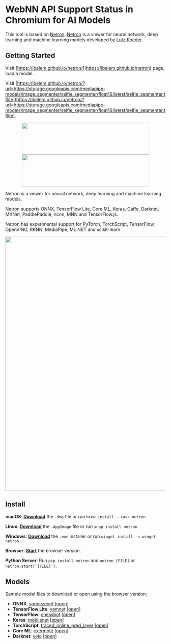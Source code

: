 # WebNN API Support Status in Chromium for AI Models

This tool is based on [Netron](https://github.com/lutzroeder/netron). [Netron](https://github.com/lutzroeder/netron) is a viewer for neural network, deep learning and machine learning models developed by [Lutz Roeder](https://github.com/lutzroeder).

## Getting Started

Visit [https://ibelem.github.io/netron/](https://ibelem.github.io/netron) page, load a model.

Visit [https://ibelem.github.io/netron/?url=https://storage.googleapis.com/mediapipe-models/image_segmenter/selfie_segmenter/float16/latest/selfie_segmenter.tflite](https://ibelem.github.io/netron/?url=https://storage.googleapis.com/mediapipe-models/image_segmenter/selfie_segmenter/float16/latest/selfie_segmenter.tflite).

<div align="center">
<img width="400px" height="100px" src="https://github.com/lutzroeder/netron/raw/main/.github/logo-light.svg#gh-light-mode-only">
<img width="400px" height="100px" src="https://github.com/lutzroeder/netron/raw/main/.github/logo-dark.svg#gh-dark-mode-only">
</div>

Netron is a viewer for neural network, deep learning and machine learning models. 

Netron supports ONNX, TensorFlow Lite, Core ML, Keras, Caffe, Darknet, MXNet, PaddlePaddle, ncnn, MNN and TensorFlow.js.

Netron has experimental support for PyTorch, TorchScript, TensorFlow, OpenVINO, RKNN, MediaPipe, ML.NET and scikit-learn.

<p align='center'><a href='https://www.lutzroeder.com/ai'><img src='.github/screenshot.png' width='800'></a></p>

## Install

**macOS**: [**Download**](https://github.com/lutzroeder/netron/releases/latest) the `.dmg` file or run `brew install --cask netron`

**Linux**: [**Download**](https://github.com/lutzroeder/netron/releases/latest) the `.AppImage` file or run `snap install netron`

**Windows**: [**Download**](https://github.com/lutzroeder/netron/releases/latest) the `.exe` installer or run `winget install -s winget netron`

**Browser**: [**Start**](https://netron.app) the browser version.

**Python Server**: Run `pip install netron` and `netron [FILE]` or `netron.start('[FILE]')`.

## Models

Sample model files to download or open using the browser version:

 * **ONNX**: [squeezenet](https://github.com/onnx/models/raw/main/validated/vision/classification/squeezenet/model/squeezenet1.0-3.onnx) [[open](https://netron.app?url=https://github.com/onnx/models/raw/main/validated/vision/classification/squeezenet/model/squeezenet1.0-3.onnx)]
 * **TensorFlow Lite**: [yamnet](https://huggingface.co/thelou1s/yamnet/resolve/main/lite-model_yamnet_tflite_1.tflite) [[open](https://netron.app?url=https://huggingface.co/thelou1s/yamnet/blob/main/lite-model_yamnet_tflite_1.tflite)]
 * **TensorFlow**: [chessbot](https://github.com/srom/chessbot/raw/master/model/chessbot.pb) [[open](https://netron.app?url=https://github.com/srom/chessbot/raw/master/model/chessbot.pb)]
 * **Keras**: [mobilenet](https://github.com/aio-libs/aiohttp-demos/raw/master/demos/imagetagger/tests/data/mobilenet.h5) [[open](https://netron.app?url=https://github.com/aio-libs/aiohttp-demos/raw/master/demos/imagetagger/tests/data/mobilenet.h5)]
 * **TorchScript**: [traced_online_pred_layer](https://github.com/ApolloAuto/apollo/raw/master/modules/prediction/data/traced_online_pred_layer.pt) [[open](https://netron.app?url=https://github.com/ApolloAuto/apollo/raw/master/modules/prediction/data/traced_online_pred_layer.pt)]
 * **Core ML**: [exermote](https://github.com/Lausbert/Exermote/raw/master/ExermoteInference/ExermoteCoreML/ExermoteCoreML/Model/Exermote.mlmodel) [[open](https://netron.app?url=https://github.com/Lausbert/Exermote/raw/master/ExermoteInference/ExermoteCoreML/ExermoteCoreML/Model/Exermote.mlmodel)]
 * **Darknet**: [yolo](https://github.com/AlexeyAB/darknet/raw/master/cfg/yolo.cfg) [[open](https://netron.app?url=https://github.com/AlexeyAB/darknet/raw/master/cfg/yolo.cfg)]
